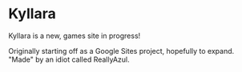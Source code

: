 # Kyllara
Kyllara is a new, games site in progress!

Originally starting off as a Google Sites project, hopefully to expand.
"Made" by an idiot called ReallyAzul.
